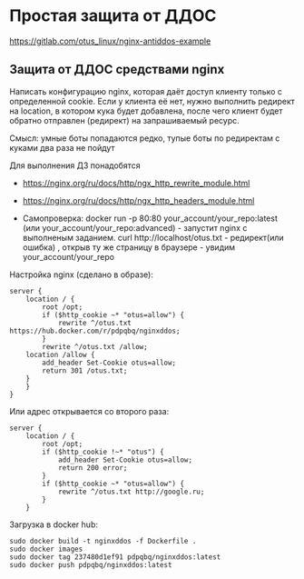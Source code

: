 # Простая защита от ДДОС

https://gitlab.com/otus_linux/nginx-antiddos-example

## Защита от ДДОС средствами nginx
Написать конфигурацию nginx, которая даёт доступ клиенту только с определенной cookie.
Если у клиента её нет, нужно выполнить редирект на location, в котором кука будет добавлена, после чего клиент будет обратно отправлен (редирект) на запрашиваемый ресурс.

Смысл: умные боты попадаются редко, тупые боты по редиректам с куками два раза не пойдут

Для выполнения ДЗ понадобятся
* https://nginx.org/ru/docs/http/ngx_http_rewrite_module.html
* https://nginx.org/ru/docs/http/ngx_http_headers_module.html

* Самопроверка: docker run -p 80:80 your_account/your_repo:latest (или your_account/your_repo:advanced) - запустит nginx c выполненым заданием. сurl http://localhost/otus.txt - редирект(или ошибка) , открыв ту же страницу в браузере - увидим your_account/your_repo

Настройка nginx (сделано в образе):
```
server {
    location / {
        root /opt;
        if ($http_cookie ~* "otus=allow") {
            rewrite ^/otus.txt https://hub.docker.com/r/pdpqbq/nginxddos;
        }
        rewrite ^/otus.txt /allow;
    location /allow {
        add_header Set-Cookie otus=allow;
        return 301 /otus.txt;
    }
    }
}
```
Или адрес открывается со второго раза:
```
server {
    location / {
        root /opt;
        if ($http_cookie !~* "otus") {
            add_header Set-Cookie otus=allow;
            return 200 error;
        }
        if ($http_cookie ~* "otus=allow") {
            rewrite ^/otus.txt http://google.ru;
        }
    }
```
Загрузка в docker hub:
```
sudo docker build -t nginxddos -f Dockerfile .
sudo docker images
sudo docker tag 237480d1ef91 pdpqbq/nginxddos:latest
sudo docker push pdpqbq/nginxddos:latest
```
